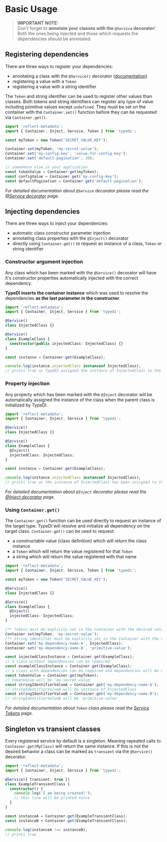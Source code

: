 # Basic Usage

> **IMPORTANT NOTE:**  
> Don't forget to **annotate your classes with the `@Service` decorator**! Both the ones being injected and those which
> requests the dependencies should be annotated.

## Registering dependencies

There are three ways to register your dependencies:

- annotating a class with the `@Service()` decorator ([documentation](./04-service-decorator.md))
- registering a value with a `Token`
- registering a value with a string identifier

The `Token` and string identifier can be used to register other values than classes. Both tokens and string identifiers
can register any type of value including primitive values except `undefined`. They must be set on the container with the
`Container.set()` function before they can be requested via `Container.get()`.

```ts
import 'reflect-metadata';
import { Container, Inject, Service, Token } from 'typedi';

const myToken = new Token('SECRET_VALUE_KEY');

Container.set(myToken, 'my-secret-value');
Container.set('my-config-key', 'value-for-config-key');
Container.set('default-pagination', 30);

// somewhere else in your application
const tokenValue = Container.get(myToken);
const configValue = Container.get('my-config-key');
const defaultPagination = Container.get('default-pagination');
```

_For detailed documentation about `@Service` decorator please read the [@Service decorator](./04-service-decorator.md) page._

## Injecting dependencies

There are three ways to inject your dependencies:

- automatic class constructor parameter injection
- annotating class properties with the `@Inject()` decorator
- directly using `Container.get()` to request an instance of a class, `Token` or string identifier

### Constructor argument injection

Any class which has been marked with the `@Service()` decorator will have it's constructor properties automatically
injected with the correct dependency.

**TypeDI inserts the container instance** which was used to resolve the dependencies **as the last parameter in the constructor**.

```ts
import 'reflect-metadata';
import { Container, Inject, Service } from 'typedi';

@Service()
class InjectedClass {}

@Service()
class ExampleClass {
  constructor(public injectedClass: InjectedClass) {}
}

const instance = Container.get(ExampleClass);

console.log(instance.injectedClass instanceof InjectedClass);
// prints true as TypeDI assigned the instance of InjectedClass to the property
```

### Property injection

Any property which has been marked with the `@Inject` decorator will be automatically assigned the instance of the class
when the parent class is initialized by TypeDI.

```ts
import 'reflect-metadata';
import { Container, Inject, Service } from 'typedi';

@Service()
class InjectedClass {}

@Service()
class ExampleClass {
  @Inject()
  injectedClass: InjectedClass;
}

const instance = Container.get(ExampleClass);

console.log(instance.injectedClass instanceof InjectedClass);
// prints true as the instance of InjectedClass has been assigned to the `injectedClass` property by TypeDI
```

_For detailed documentation about `@Inject` decorator please read the [@Inject decorator](./05-inject-decorator.md) page._

### Using `Container.get()`

The `Container.get()` function can be used directly to request an instance of the target type. TypeDI will resolve and
initialize all dependency on the target class. `Container.get()` can be used to request:

- a constructable value (class definition) which will return the class instance
- a `Token` which will return the value registered for that `Token`
- a string which will return the value registered with that name

```ts
import 'reflect-metadata';
import { Container, Inject, Service, Token } from 'typedi';

const myToken = new Token('SECRET_VALUE_KEY');

@Service()
class InjectedClass {}

@Service()
class ExampleClass {
  @Inject()
  injectedClass: InjectedClass;
}

/** Tokens must be explicity set in the Container with the desired value. */
Container.set(myToken, 'my-secret-value');
/** String identifier must be explicity set in the Container with the desired value. */
Container.set('my-dependency-name-A', InjectedClass);
Container.set('my-dependency-name-B', 'primitive-value');

const injectedClassInstance = Container.get(ExampleClass);
// a class without dependencies can be required
const exampleClassInstance = Container.get(ExampleClass);
// a class with dependencies can be required and dependencies will be resolved
const tokenValue = Container.get(myToken);
// tokenValue will be 'my-secret-value'
const stringIdentifierValueA = Container.get('my-dependency-name-A');
// stringIdentifierValueA will be instance of InjectedClass
const stringIdentifierValueB = Container.get('my-dependency-name-B');
// stringIdentifierValueB will be 'primitive-value'
```

_For detailed documentation about `Token` class please read the [Service Tokens](./06-service-tokens.md) page._

## Singleton vs transient classes

Every registered service by default is a singleton. Meaning repeated calls to `Container.get(MyClass)` will return the
same instance. If this is not the desired behavior a class can be marked as `transient` via the `@Service()` decorator.

```ts
import 'reflect-metadata';
import { Container, Inject, Service } from 'typedi';

@Service({ transient: true })
class ExampleTransientClass {
  constructor() {
    console.log('I am being created!');
    // this line will be printed twice
  }
}

const instanceA = Container.get(ExampleTransientClass);
const instanceB = Container.get(ExampleTransientClass);

console.log(instanceA !== instanceB);
// prints true
```
